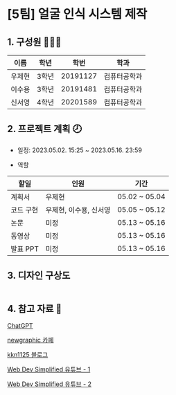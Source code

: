 # [5팀] 얼굴 인식 시스템 제작

## 1. 구성원 👩‍👧‍👦

|이름|학년|학번|학과|
|---|---|---|---|
|우제현|3학년|20191127|컴퓨터공학과|
|이수용|3학년|20191481|컴퓨터공학과|
|신서영|4학년|20201589|컴퓨터공학과|


## 2. 프로젝트 계획 🕗 

  * 일정: 2023.05.02. 15:25 ~ 2023.05.16. 23:59

  * 역할

|할일|인원|기간|
|---|---|---|
|계획서|우제현|05.02 ~ 05.04|
|코드 구현|우제현, 이수용, 신서영|05.05 ~ 05.12|
|논문|미정|05.13 ~ 05.16|
|동영상|미정|05.13 ~ 05.16|
|발표 PPT|미정|05.13 ~ 05.16|


## 3. 디자인 구상도

![]()


## 4. 참고 자료 📂

[ChatGPT](https://chat.openai.com/)

[newgraphic 카페](https://cafe.naver.com/newgraphics/152)

[kkn1125 블로그](https://kkn1125.github.io/face-api01/)

[Web Dev Simplified 유튜브 - 1](https://youtu.be/CVClHLwv-4I)

[Web Dev Simplified 유튜브 - 2](https://youtu.be/AZ4PdALMqx0)
